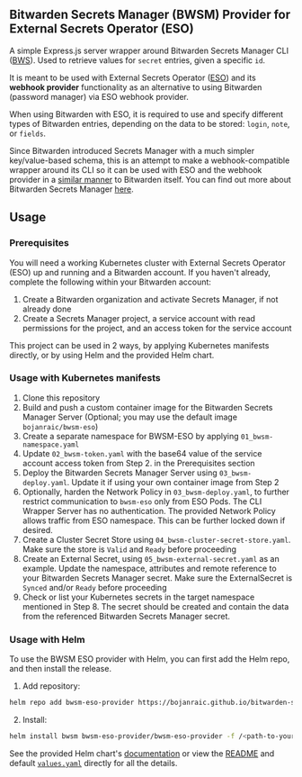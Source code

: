 ## Bitwarden Secrets Manager (BWSM) Provider for External Secrets Operator (ESO)

A simple Express.js server wrapper around Bitwarden Secrets Manager CLI ([BWS](https://bitwarden.com/help/secrets-manager-cli/)). 
Used to retrieve values for `secret` entries, given a specific `id`. 

It is meant to be used with External Secrets Operator ([ESO](https://external-secrets.io/latest/)) and its **webhook provider** functionality as an alternative to using Bitwarden (password manager) via ESO webhook provider. 

When using Bitwarden with ESO, it is required to use and specify different types of Bitwarden entries, depending on the data to be stored: `login`, `note`, or `fields`. 

Since Bitwarden introduced Secrets Manager with a much simpler key/value-based schema, this is an attempt to make a webhook-compatible wrapper around its CLI so it can be used with ESO and the webhook provider in a [similar manner](https://external-secrets.io/latest/examples/bitwarden/) to Bitwarden itself. You can find out more about Bitwarden Secrets Manager [here](https://bitwarden.com/products/secrets-manager/). 

## Usage

### Prerequisites
You will need a working Kubernetes cluster with External Secrets Operator (ESO) up and running and a Bitwarden account. 
If you haven't already, complete the following within your Bitwarden account: 
1. Create a Bitwarden organization and activate Secrets Manager, if not already done
2. Create a Secrets Manager project, a service account with read permissions for the project, and an access token for the service account

This project can be used in 2 ways, by applying Kubernetes manifests directly, or by using Helm and the provided Helm chart.

### Usage with Kubernetes manifests

1. Clone this repository
2. Build and push a custom container image for the Bitwarden Secrets Manager Server (Optional; you may use the default image `bojanraic/bwsm-eso`)
3. Create a separate namespace for BWSM-ESO by applying `01_bwsm-namespace.yaml`
4. Update `02_bwsm-token.yaml` with the base64 value of the service account access token from Step 2. in the Prerequisites section
5. Deploy the Bitwarden Secrets Manager Server using `03_bwsm-deploy.yaml`. 
   Update it if using your own container image from Step 2
6. Optionally, harden the Network Policy in `03_bwsm-deploy.yaml`, to further restrict communication to `bwsm-eso` only from ESO Pods. 
   The CLI Wrapper Server has no authentication. The provided Network Policy allows traffic from ESO namespace. This can be further locked down if desired. 
7. Create a Cluster Secret Store using `04_bwsm-cluster-secret-store.yaml`.
   Make sure the store is `Valid` and `Ready` before proceeding
8. Create an External Secret, using `05_bwsm-external-secret.yaml` as an example. 
   Update the namespace, attributes and remote reference to your Bitwarden Secrets Manager secret. Make sure the ExternalSecret is `Synced` and/or `Ready` before proceeding
9. Check or list your Kubernetes secrets in the target namespace mentioned in Step 8. 
    The secret should be created and contain the data from the referenced Bitwarden Secrets Manager secret.

### Usage with Helm

To use the BWSM ESO provider with Helm, you can first add the Helm repo, and then install the release.
1. Add repository: 
```bash 
helm repo add bwsm-eso-provider https://bojanraic.github.io/bitwarden-secrets-manager-eso
```
2. Install: 
```bash
helm install bwsm bwsm-eso-provider/bwsm-eso-provider -f /<path-to-your>/values.yaml --create-namespace -n bwsm
```

See the provided Helm chart's [documentation](https://bojanraic.github.io/bitwarden-secrets-manager-eso/charts/bwsm-eso-provider/) or view the [README](./charts/bwsm-eso-provider/README.md) and default [`values.yaml`](./charts/bwsm-eso-provider/values.yaml) directly for all the details. 
